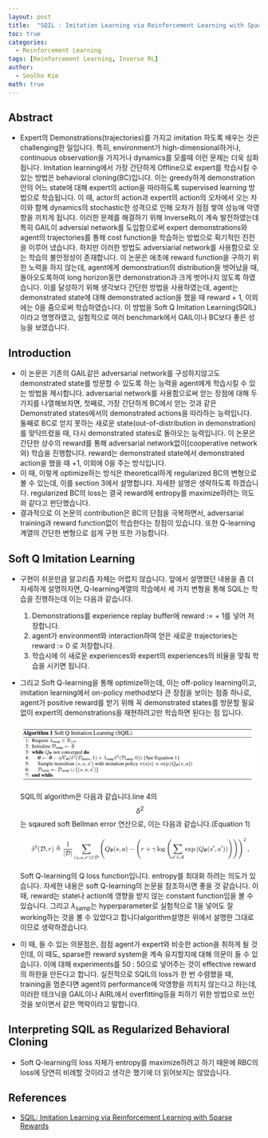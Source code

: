 ```yaml
---
layout: post
title:  "SQIL : Imitation Learning via Reinforcement Learning with Sparse Rewards 논문 리뷰 및 설명"
toc: true
categories: 
  - Reinforcement Learning 
tags: [Reinforcement Learning, Inverse RL]
author:
  - Seolho Kim
math: true
---
```

## Abstract
- Expert의 Demonstrations(trajectories)를 가지고 imitation 하도록 배우는 것은 challenging한 일입니다. 특히, environment가 high-dimensional하거나, continuous observation을 가지거나 dynamics를 모를때 이런 문제는 더욱 심화됩니다. Imitation learning에서 가장 간단하게 Offline으로 expert를 학습시킬 수 있는 방법은 behavioral cloning(BC)입니다. 이는 greedy하게 demonstration안의 어느 state에 대해 expert의 action을 따라하도록 supervised learning 방법으로 학습됩니다. 이 때, actor의 action과 expert의 action의 오차에서 오는 차이와 함께 dynamics의 stochastic한 성격으로 인해 오차가 점점 쌓여 성능에 악영향을 끼치게 됩니다. 이러한 문제를 해결하기 위해 InverseRL이 계속 발전하였는데 특히 GAIL이 adversial network를 도입함으로써 expert demonstrations와 agent의 trajectories를 통해 cost function을 학습하는 방법으로 획기적인 진전을 이루어 냈습니다. 하지만 이러한 방법도 adversiarial network를 사용함으로 오는 학습의 불안정성이 존재합니다. 이 논문은 애초에 reward function을 구하기 위한 노력을 하지 않는데, agent에게 demonstration의 distribution을 벗어났을 때, 돌아오도록하여 long horizon동안 demonstration과 크게 벗어나지 않도록 하였습니다. 이를 달성하기 위해 생각보다 간단한 방법을 사용하였는데, agent는 demonstrated state에 대해 demonstrated action을 했을 때 reward + 1, 이외에는 0을 줌으로써 학습하였습니다. 이 방법을 Soft Q Imitation Learning(SQIL)이라고 명명하였고, 실험적으로 여러 benchmark에서 GAIL이나 BC보다 좋은 성능을 보였습니다.

## Introduction
- 이 논문은 기존의 GAIL같은 adversarial network를 구성하지않고도 demonstrated state를 방문할 수 있도록 하는 능력을 agent에게 학습시킬 수 있는 방법을 제시합니다. adversarial network를 사용함으로써 얻는 장점에 대해 두 가지를 나열해보자면, 첫째로, 가장 간단하게 BC에서 얻는 것과 같은 Demonstrated states에서의 demonstrated actions을 따라하는 능력입니다. 둘째로 BC로 얻지 못하는 새로운 state(out-of-distribution in demonstration)를 맞닥뜨렸을 때, 다시 demonstrated states로 돌아오는 능력입니다. 이 논문은 간단한 상수의 reward를 통해 adversarial network없이(cooperative network와) 학습을 진행합니다. reward는 demonstrated state에서 demonstrated action을 했을 때 +1, 이외에 0을 주는 방식입니다.
- 이 때, 이렇게 optimize하는 방식은 theoretical하게 regularized BC의 변형으로 볼 수 있는데, 이를 section 3에서 설명합니다. 자세한 설명은 생략하도록 하겠습니다. regularized BC의 loss는 결국 reward에 entropy를 maximize하려는 의도와 같다고 판단했습니다.
- 결과적으로 이 논문의 contribution은 BC의 단점을 극복하면서, adversarial training과 reward function없이 학습한다는 장점이 있습니다. 또한 Q-learning계열의 간단한 변형으로 쉽게 구현 또한 가능합니다.

## Soft Q Imitation Learning
- 구현이 쉬운만큼 알고리즘 자체는 어렵지 않습니다. 앞에서 설명했던 내용을 좀 더 자세하게 설명하자면, Q-learning계열의 학습에서 세 가지 변형을 통해 SQIL는 학습을 진행하는데 이는 다음과 같습니다.
  1. Demonstrations를 experience replay buffer에 reward := + 1를 넣어 저장합니다.
  2. agent가 environment와 interaction하여 얻은 새로운 trajectories는 reward := 0 로 저장합니다. 
  3. 학습시에 이 새로운 experiences와 expert의 experiences의 비율을 맞춰 학습을 시키면 됩니다.
- 그리고 Soft Q-learning을 통해 optimize하는데, 이는 off-policy learning이고, imitation learning에서 on-policy method보다 큰 장점을 보이는 점중 하나로, agent가 positive reward를 받기 위해 꼭 demonstrated states를 방문할 필요 없이 expert의 demonstrations을 재현하려고만 학습하면 된다는 점 입니다.

  ![sqil](/assets/img/sqil_1.PNG)

  SQIL의 algorithm은 다음과 같습니다.line 4의 $$\delta^2$$는 sqaured soft Bellman error 연산으로, 이는 다음과 같습니다.(Equation 1)

  ![sqil](/assets/img/sqil_2.PNG)

  Soft Q-learning의 Q loss function입니다. entropy를 최대화 하려는 의도가 있습니다. 자세한 내용은 soft Q-learning의 논문을 참조하시면 좋을 것 같습니다. 이 때, reward는 state나 action에 영향을 받지 않는 constant function임을 볼 수 있습니다. 그리고 $\lambda_{\mathrm{samp}}$는 hyperparameter로 실험적으로 1을 넣어도 잘 working하는 것을 볼 수 있었다고 합니다algorithm설명은 위에서 설명한 그대로이므로  생략하겠습니다.

- 이 때, 들 수 있는 의문점은, 점점 agent가 expert와 비슷한 action을 취하게 될 것인데, 이 때도, sparse한 reward system을 계속 유지할지에 대해 의문이 들 수 있습니다. 이에 대해 experiments를 50 : 50으로 넣어주는 것이 effective reward의 하한을 만든다고 합니다. 실전적으로 SQIL의 loss가 한 번 수렴했을 때, training을 멈춘다면 agent의 performance에 악영향을 끼치지 않는다고 하는데, 이러한 테크닉을 GAIL이나 AIRL에서 overfitting등을 피하기 위한 방법으로 쓰인 것을 보이면서 같은 맥락이라고 말합니다.

## Interpreting SQIL as Regularized Behavioral Cloning
- Soft Q-learning의 loss 자체가 entropy를 maximize하려고 하기 때문에 RBC의 loss에 당연히 비례할 것이라고 생각은 했기에 더 읽어보지는 않았습니다.

## References
- [SQIL: Imitation Learning via Reinforcement Learning with Sparse Rewards](https://arxiv.org/abs/1905.11108)